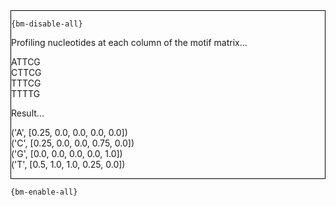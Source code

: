 <div style="border:1px solid black;">

`{bm-disable-all}`

Profiling nucleotides at each column of the motif matrix...


ATTCG<br>CTTCG<br>TTTCG<br>TTTTG


Result...


('A', [0.25, 0.0, 0.0, 0.0, 0.0])<br>('C', [0.25, 0.0, 0.0, 0.75, 0.0])<br>('G', [0.0, 0.0, 0.0, 0.0, 1.0])<br>('T', [0.5, 1.0, 1.0, 0.25, 0.0])


</div>

`{bm-enable-all}`

